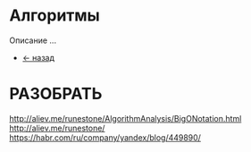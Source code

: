 # Алгоритмы
Описание ...

- [<- назад](../README.md)


# РАЗОБРАТЬ
http://aliev.me/runestone/AlgorithmAnalysis/BigONotation.html
http://aliev.me/runestone/
https://habr.com/ru/company/yandex/blog/449890/
